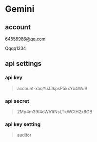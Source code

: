 # Gemini

## account

64558986@qq.com

Qqqq1234





## api settings

### api key

> account-xaqYuJJkpsP5kxYx4Wu9

### api secret

> 2Mp4m39f4oWh1tNsLTkWCtH2x8GB

### api key setting

> auditor



